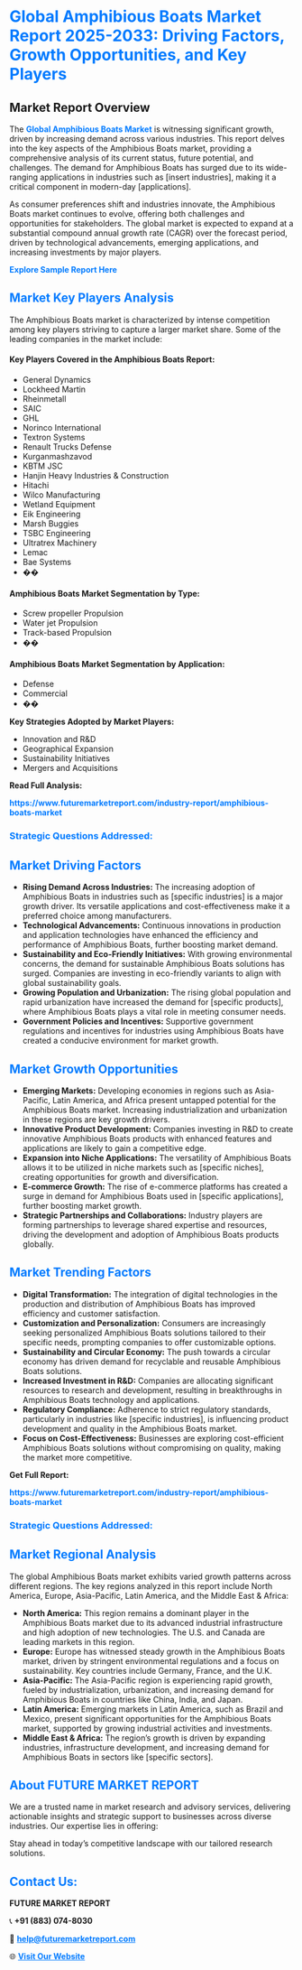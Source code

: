 <h1 style="color: #007BFF;">Global Amphibious Boats Market Report 2025-2033: Driving Factors, Growth Opportunities, and Key Players</h1>

<section id="overview">
<h2>Market Report Overview</h2>
<p>The <a href="https://www.futuremarketreport.com/industry-report/amphibious-boats-market" style="color: #007BFF; text-decoration: none;"><strong>Global Amphibious Boats Market</strong></a> is witnessing significant growth, driven by increasing demand across various industries. This report delves into the key aspects of the Amphibious Boats market, providing a comprehensive analysis of its current status, future potential, and challenges. The demand for Amphibious Boats has surged due to its wide-ranging applications in industries such as [insert industries], making it a critical component in modern-day [applications].</p>
<p>As consumer preferences shift and industries innovate, the Amphibious Boats market continues to evolve, offering both challenges and opportunities for stakeholders. The global market is expected to expand at a substantial compound annual growth rate (CAGR) over the forecast period, driven by technological advancements, emerging applications, and increasing investments by major players.</p>
</section>

<section id="overview">
<p><a href="https://www.futuremarketreport.com/request-sample/reportId=117195" style="color: #007BFF; text-decoration: none;"><strong>Explore Sample Report Here</strong></a></p>
</section>

<section id="key-players">
<h2 style="color: #007BFF;">Market Key Players Analysis</h2>
<p>The Amphibious Boats market is characterized by intense competition among key players striving to capture a larger market share. Some of the leading companies in the market include:</p>
<h4>Key Players Covered in the Amphibious Boats Report:</h4>
<ul><li>General Dynamics</li><li>Lockheed Martin</li><li>Rheinmetall</li><li>SAIC</li><li>GHL</li><li>Norinco International</li><li>Textron Systems</li><li>Renault Trucks Defense</li><li>Kurganmashzavod</li><li>KBTM JSC</li><li>Hanjin Heavy Industries &amp; Construction</li><li>Hitachi</li><li>Wilco Manufacturing</li><li>Wetland Equipment</li><li>Eik Engineering</li><li>Marsh Buggies</li><li>TSBC Engineering</li><li>Ultratrex Machinery</li><li>Lemac</li><li>Bae Systems</li><li>��</li></ul>
<h4>Amphibious Boats Market Segmentation by Type:</h4>
<ul><li>Screw propeller Propulsion</li><li>Water jet Propulsion</li><li>Track-based Propulsion</li><li>��</li></ul>

<h4>Amphibious Boats Market Segmentation by Application:</h4>
<ul><li>Defense</li><li>Commercial</li><li>��</li></ul>
<p><strong>Key Strategies Adopted by Market Players:</strong></p>
<ul>
<li>Innovation and R&D</li>
<li>Geographical Expansion</li>
<li>Sustainability Initiatives</li>
<li>Mergers and Acquisitions</li>
</ul>
</section>

<section>
<p><strong>Read Full Analysis: </strong></p><a href="https://www.futuremarketreport.com/industry-report/amphibious-boats-market" style="color: #007BFF; text-decoration: none;"><strong>https://www.futuremarketreport.com/industry-report/amphibious-boats-market</strong></a>
<h3 style="color: #007BFF;">Strategic Questions Addressed:</h3>
</section>

<section id="driving-factors">
<h2 style="color: #007BFF;">Market Driving Factors</h2>
<ul>
<li><strong>Rising Demand Across Industries:</strong> The increasing adoption of Amphibious Boats in industries such as [specific industries] is a major growth driver. Its versatile applications and cost-effectiveness make it a preferred choice among manufacturers.</li>
<li><strong>Technological Advancements:</strong> Continuous innovations in production and application technologies have enhanced the efficiency and performance of Amphibious Boats, further boosting market demand.</li>
<li><strong>Sustainability and Eco-Friendly Initiatives:</strong> With growing environmental concerns, the demand for sustainable Amphibious Boats solutions has surged. Companies are investing in eco-friendly variants to align with global sustainability goals.</li>
<li><strong>Growing Population and Urbanization:</strong> The rising global population and rapid urbanization have increased the demand for [specific products], where Amphibious Boats plays a vital role in meeting consumer needs.</li>
<li><strong>Government Policies and Incentives:</strong> Supportive government regulations and incentives for industries using Amphibious Boats have created a conducive environment for market growth.</li>
</ul>
</section>

<section id="growth-opportunities">
<h2 style="color: #007BFF;">Market Growth Opportunities</h2>
<ul>
<li><strong>Emerging Markets:</strong> Developing economies in regions such as Asia-Pacific, Latin America, and Africa present untapped potential for the Amphibious Boats market. Increasing industrialization and urbanization in these regions are key growth drivers.</li>
<li><strong>Innovative Product Development:</strong> Companies investing in R&D to create innovative Amphibious Boats products with enhanced features and applications are likely to gain a competitive edge.</li>
<li><strong>Expansion into Niche Applications:</strong> The versatility of Amphibious Boats allows it to be utilized in niche markets such as [specific niches], creating opportunities for growth and diversification.</li>
<li><strong>E-commerce Growth:</strong> The rise of e-commerce platforms has created a surge in demand for Amphibious Boats used in [specific applications], further boosting market growth.</li>
<li><strong>Strategic Partnerships and Collaborations:</strong> Industry players are forming partnerships to leverage shared expertise and resources, driving the development and adoption of Amphibious Boats products globally.</li>
</ul>
</section>

<section id="trending-factors">
<h2 style="color: #007BFF;">Market Trending Factors</h2>
<ul>
<li><strong>Digital Transformation:</strong> The integration of digital technologies in the production and distribution of Amphibious Boats has improved efficiency and customer satisfaction.</li>
<li><strong>Customization and Personalization:</strong> Consumers are increasingly seeking personalized Amphibious Boats solutions tailored to their specific needs, prompting companies to offer customizable options.</li>
<li><strong>Sustainability and Circular Economy:</strong> The push towards a circular economy has driven demand for recyclable and reusable Amphibious Boats solutions.</li>
<li><strong>Increased Investment in R&D:</strong> Companies are allocating significant resources to research and development, resulting in breakthroughs in Amphibious Boats technology and applications.</li>
<li><strong>Regulatory Compliance:</strong> Adherence to strict regulatory standards, particularly in industries like [specific industries], is influencing product development and quality in the Amphibious Boats market.</li>
<li><strong>Focus on Cost-Effectiveness:</strong> Businesses are exploring cost-efficient Amphibious Boats solutions without compromising on quality, making the market more competitive.</li>
</ul>
</section>

<section>
<p><strong>Get Full Report: </strong></p><a href="https://www.futuremarketreport.com/industry-report/amphibious-boats-market" style="color: #007BFF; text-decoration: none;"><strong>https://www.futuremarketreport.com/industry-report/amphibious-boats-market</strong></a>
<h3 style="color: #007BFF;">Strategic Questions Addressed:</h3>
</section>


<section id="regional-analysis">
<h2 style="color: #007BFF;">Market Regional Analysis</h2>
<p>The global Amphibious Boats market exhibits varied growth patterns across different regions. The key regions analyzed in this report include North America, Europe, Asia-Pacific, Latin America, and the Middle East & Africa:</p>
<ul>
<li><strong>North America:</strong> This region remains a dominant player in the Amphibious Boats market due to its advanced industrial infrastructure and high adoption of new technologies. The U.S. and Canada are leading markets in this region.</li>
<li><strong>Europe:</strong> Europe has witnessed steady growth in the Amphibious Boats market, driven by stringent environmental regulations and a focus on sustainability. Key countries include Germany, France, and the U.K.</li>
<li><strong>Asia-Pacific:</strong> The Asia-Pacific region is experiencing rapid growth, fueled by industrialization, urbanization, and increasing demand for Amphibious Boats in countries like China, India, and Japan.</li>
<li><strong>Latin America:</strong> Emerging markets in Latin America, such as Brazil and Mexico, present significant opportunities for the Amphibious Boats market, supported by growing industrial activities and investments.</li>
<li><strong>Middle East & Africa:</strong> The region’s growth is driven by expanding industries, infrastructure development, and increasing demand for Amphibious Boats in sectors like [specific sectors].</li>
</ul>
</section>

<footer>
<h2 style="color: #007BFF;">About FUTURE MARKET REPORT</h2>
<p>We are a trusted name in market research and advisory services, delivering actionable insights and strategic support to businesses across diverse industries. Our expertise lies in offering:</p>

<p>Stay ahead in today’s competitive landscape with our tailored research solutions.</p>

<h2 style="color: #007BFF;">Contact Us:</h2>
<p><strong>FUTURE MARKET REPORT</strong></p>
<p>📞 <strong>+91 (883) 074-8030</strong></p>
<p>📧 <strong><a href="mailto:help@futuremarketreport.com" style="color: #007BFF;">help@futuremarketreport.com</a></strong></p>
<p>🌐 <strong><a href="https://www.futuremarketreport.com/" style="color: #007BFF;">Visit Our Website</a></strong></p>
</footer>